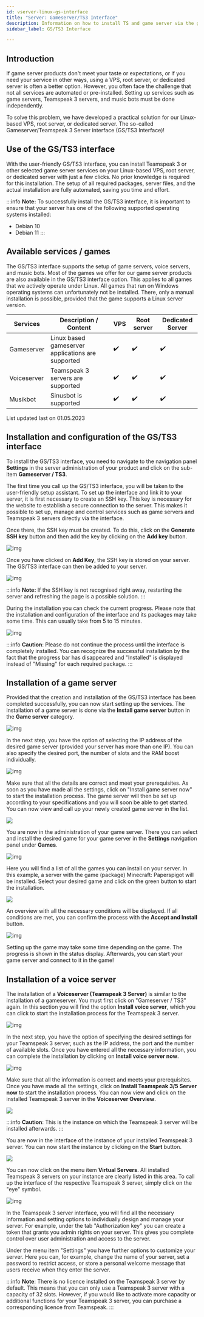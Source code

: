 ```yaml
---
id: vserver-linux-gs-interface
title: "Server: Gameserver/TS3 Interface"
description: Information on how to install TS and game server via the game server/TS3 interface with just a few clicks - ZAP-Hosting.com documentation
sidebar_label: GS/TS3 Interface

---
```




## Introduction

 If game server products don't meet your taste or expectations, or if you need your service in other ways, using a VPS, root server, or dedicated server is often a better option. However, you often face the challenge that not all services are automated or pre-installed. Setting up services such as game servers, Teamspeak 3 servers, and music bots must be done independently.

To solve this problem, we have developed a practical solution for our Linux-based VPS, root server, or dedicated server. The so-called Gameserver/Teamspeak 3 Server interface (GS/TS3 Interface)!



## Use of the GS/TS3 interface

With the user-friendly GS/TS3 interface, you can install Teamspeak 3 or other selected game server services on your Linux-based VPS, root server, or dedicated server with just a few clicks. No prior knowledge is required for this installation. The setup of all required packages, server files, and the actual installation are fully automated, saving you time and effort.

:::info
**Note:** To successfully install the GS/TS3 interface, it is important to ensure that your server has one of the following supported operating systems installed:
- Debian 10
- Debian 11
:::



## Available services / games

The GS/TS3 interface supports the setup of game servers, voice servers, and music bots. Most of the games we offer for our game server products are also available in the GS/TS3 interface option. This applies to all games that we actively operate under Linux. All games that run on Windows operating systems can unfortunately not be installed. There, only a manual installation is possible, provided that the game supports a Linux server version.

| Services    | Description / Content                             | VPS  | Root server | Dedicated Server |
| ----------- | ------------------------------------------------- | ---- | ---------- | ---------------- |
| Gameserver  | Linux based gameserver applications are supported | ✔️    | ✔️          | ✔️                |
| Voiceserver | Teamspeak 3 servers are supported                 | ✔️    | ✔️          | ✔️                |
| Musikbot    | Sinusbot is supported                             | ✔️    | ✔️          | ✔️                |

<p style={{textAlign: 'center'}}>List updated last on 01.05.2023</p>



## Installation and configuration of the GS/TS3 interface

To install the GS/TS3 interface, you need to navigate to the navigation panel **Settings** in the server administration of your product and click on the sub-item **Gameserver / TS3**. 

The first time you call up the GS/TS3 interface, you will be taken to the user-friendly setup assistant. To set up the interface and link it to your server, it is first necessary to create an SSH key. This key is necessary for the website to establish a secure connection to the server. This makes it possible to set up, manage and control services such as game servers and Teamspeak 3 servers directly via the interface.

Once there, the SSH key must be created. To do this, click on the **Generate SSH key** button and then add the key by clicking on the **Add key** button. 


![img](https://user-images.githubusercontent.com/61839701/165696291-b5c31c89-3b4e-4099-b29c-bfda756b19a6.png)



Once you have clicked on **Add Key**, the SSH key is stored on your server. The GS/TS3 interface can then be added to your server.



![img](https://user-images.githubusercontent.com/61839701/165696735-8428cebb-8563-431b-837c-2fdbe47cb67f.png)



:::info
**Note:** If the SSH key is not recognised right away, restarting the server and refreshing the page is a possible solution.
:::

During the installation you can check the current progress. Please note that the installation and configuration of the interface and its packages may take some time. This can usually take from 5 to 15 minutes.

![img](https://user-images.githubusercontent.com/61839701/165697094-ddf800a2-2618-441d-912b-994afe8099bf.png)

:::info
**Caution**: Please do not continue the process until the interface is completely installed. You can recognize the successful installation by the fact that the progress bar has disappeared and "Installed" is displayed instead of "Missing" for each required package.
:::



## Installation of a game server

Provided that the creation and installation of the GS/TS3 interface has been completed successfully, you can now start setting up the services. The installation of a game server is done via the **Install game server** button in the **Game server** category.

![img](https://user-images.githubusercontent.com/61839701/165700146-8ee11ace-99f6-477b-9958-3a7c29599204.png)



In the next step, you have the option of selecting the IP address of the desired game server (provided your server has more than one IP). You can also specify the desired port, the number of slots and the RAM boost individually.

![img](https://user-images.githubusercontent.com/61839701/165700364-b4b07d72-f7a5-47f6-bdf8-d9f8993a8cbf.png)

Make sure that all the details are correct and meet your prerequisites. As soon as you have made all the settings, click on "Install game server now" to start the installation process. The game server will then be set up according to your specifications and you will soon be able to get started. You can now view and call up your newly created game server in the list.



![](https://user-images.githubusercontent.com/61839701/165700566-ce663969-7d54-4f82-81be-87b470064e2d.png)



You are now in the administration of your game server. There you can select and install the desired game for your game server in the **Settings** navigation panel under **Games**.

![img](https://user-images.githubusercontent.com/61839701/165700781-450a1116-65ad-43bf-bcc8-f17dbf30d53f.png)

Here you will find a list of all the games you can install on your server. In this example, a server with the game (package) Minecraft: Paperspigot will be installed. Select your desired game and click on the green button to start the installation.

![](https://user-images.githubusercontent.com/61839701/165700899-ddaf5731-0a4e-4daf-a691-339cd7942a32.png)

An overview with all the necessary conditions will be displayed. If all conditions are met, you can confirm the process with the **Accept and Install** button.

![img](https://user-images.githubusercontent.com/61839701/165701029-1d566a87-d4e7-4a6a-a0f2-03503466553b.png)

Setting up the game may take some time depending on the game. The progress is shown in the status display. Afterwards, you can start your game server and connect to it in the game!



## Installation of a voice server

The installation of a **Voiceserver (Teamspeak 3 Server)** is similar to the installation of a gameserver. You must first click on "Gameserver / TS3" again. In this section you will find the option **Install voice server**, which you can click to start the installation process for the Teamspeak 3 server.

![img](https://user-images.githubusercontent.com/61839701/165701625-b6443738-3b39-432e-a486-baedd6266bf6.png)

In the next step, you have the option of specifying the desired settings for your Teamspeak 3 server, such as the IP address, the port and the number of available slots. Once you have entered all the necessary information, you can complete the installation by clicking on **Install voice server now**.

![img](https://user-images.githubusercontent.com/61839701/165702011-e54549cc-4d83-4e86-b732-da3751c7c5a4.png)

Make sure that all the information is correct and meets your prerequisites. Once you have made all the settings, click on **Install Teamspeak 3/5 Server now** to start the installation process. You can now view and click on the installed Teamspeak 3 server in the **Voiceserver Overview**.

![](https://user-images.githubusercontent.com/61839701/165702380-5169d23a-21d0-4d58-a538-ab7b65f76615.png)

:::info
**Caution**: This is the instance on which the Teamspeak 3 server will be installed afterwards.
:::

You are now in the interface of the instance of your installed Teamspeak 3 server. You can now start the instance by clicking on the **Start** button.

![](https://user-images.githubusercontent.com/61839701/165703148-bfc3c0ee-43aa-456d-86ed-89194a368bc8.png)


You can now click on the menu item **Virtual Servers**. All installed Teamspeak 3 servers on your instance are clearly listed in this area. To call up the interface of the respective Teamspeak 3 server, simply click on the "eye" symbol.

![img](https://user-images.githubusercontent.com/61839701/165704968-0db2248f-9012-48c8-9005-320ea03d0b8b.png)

In the Teamspeak 3 server interface, you will find all the necessary information and setting options to individually design and manage your server. For example, under the tab "Authorization key" you can create a token that grants you admin rights on your server. This gives you complete control over user administration and access to the server.

Under the menu item "Settings" you have further options to customize your server. Here you can, for example, change the name of your server, set a password to restrict access, or store a personal welcome message that users receive when they enter the server.

:::info
**Note**: There is no licence installed on the Teamspeak 3 server by default. This means that you can only use a Teamspeak 3 server with a capacity of 32 slots. However, if you would like to activate more capacity or additional functions for your Teamspeak 3 server, you can purchase a corresponding licence from Teamspeak.
:::
